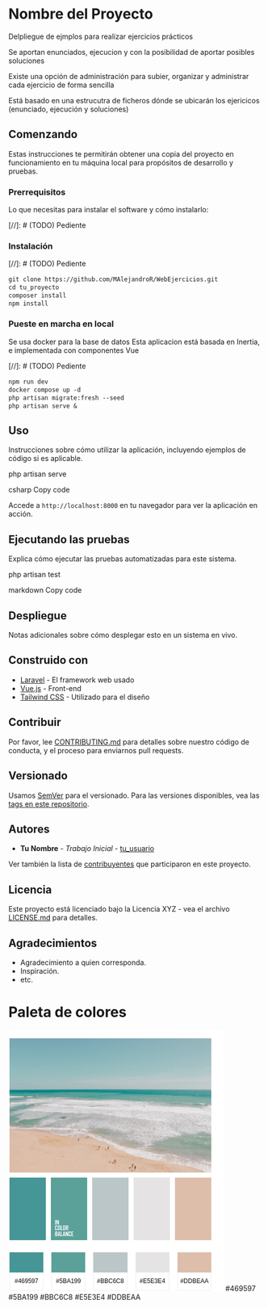 # Nombre del Proyecto

Delpliegue de ejmplos para realizar ejercicios prácticos

Se aportan enunciados, ejecucion y con la posibilidad de aportar  posibles soluciones

Existe una opción de administración para subier, organizar y administrar cada ejercicio de forma sencilla

Está basado en una estrucutra de ficheros dónde se ubicarán los ejericicos (enunciado, ejecución y soluciones)

## Comenzando

Estas instrucciones te permitirán obtener una copia del proyecto en funcionamiento en tu máquina local para propósitos de desarrollo y pruebas.

### Prerrequisitos

Lo que necesitas para instalar el software y cómo instalarlo:

[//]: # (TODO) Pediente


### Instalación

[//]: # (TODO) Pediente

```
git clone https://github.com/MAlejandroR/WebEjercicios.git
cd tu_proyecto
composer install
npm install

```
### Pueste en marcha en local
Se usa docker para la base de datos
Esta aplicacion está basada en Inertia, e implementada con componentes Vue

[//]: # (TODO) Pediente

```
npm run dev
docker compose up -d
php artisan migrate:fresh --seed
php artisan serve &
```
## Uso

Instrucciones sobre cómo utilizar la aplicación, incluyendo ejemplos de código si es aplicable.

php artisan serve

csharp
Copy code

Accede a `http://localhost:8000` en tu navegador para ver la aplicación en acción.

## Ejecutando las pruebas

Explica cómo ejecutar las pruebas automatizadas para este sistema.

php artisan test

markdown
Copy code

## Despliegue

Notas adicionales sobre cómo desplegar esto en un sistema en vivo.

## Construido con

* [Laravel](https://laravel.com) - El framework web usado
* [Vue.js](https://vuejs.org) - Front-end
* [Tailwind CSS](https://tailwindcss.com) - Utilizado para el diseño

## Contribuir

Por favor, lee [CONTRIBUTING.md](https://github.com/tu_usuario/tu_proyecto/CONTRIBUTING.md) para detalles sobre nuestro código de conducta, y el proceso para enviarnos pull requests.

## Versionado

Usamos [SemVer](http://semver.org/) para el versionado. Para las versiones disponibles, vea las [tags en este repositorio](https://github.com/tu_usuario/tu_proyecto/tags).

## Autores

* **Tu Nombre** - *Trabajo Inicial* - [tu_usuario](https://github.com/tu_usuario)

Ver también la lista de [contribuyentes](https://github.com/tu_usuario/tu_proyecto/contributors) que participaron en este proyecto.

## Licencia

Este proyecto está licenciado bajo la Licencia XYZ - vea el archivo [LICENSE.md](LICENSE.md) para detalles.

## Agradecimientos

* Agradecimiento a quien corresponda.
* Inspiración.
* etc.

# Paleta de colores
![img.png](img.png)
#469597
#5BA199
#BBC6C8
#E5E3E4
#DDBEAA
